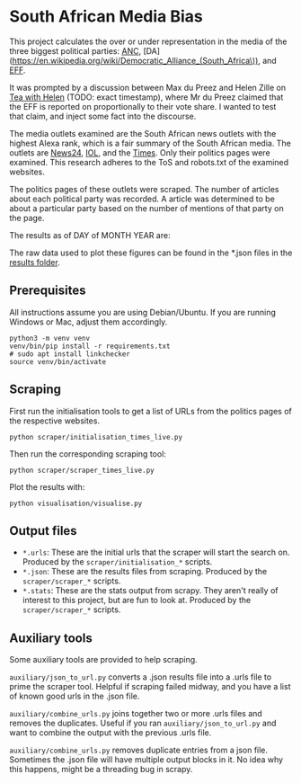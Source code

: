 # South African Media Bias

This project calculates the over or under representation in the media of the three biggest political parties: [ANC](https://en.wikipedia.org/wiki/African_National_Congress), [DA](https://en.wikipedia.org/wiki/Democratic_Alliance_(South_Africa\)), and [EFF](https://en.wikipedia.org/wiki/Economic_Freedom_Fighters).

It was prompted by a discussion between Max du Preez and Helen Zille on [Tea with Helen](https://www.youtube.com/watch?v=BMZh8HVh8Gg) (TODO: exact timestamp), where Mr du Preez claimed that the EFF is reported on proportionally to their vote share. I wanted to test that claim, and inject some fact into the discourse.

The media outlets examined are the South African news outlets with the highest Alexa rank, which is a fair summary of the South African media. The outlets are [News24](https://www.alexa.com/siteinfo/news24.com), [IOL](https://www.alexa.com/siteinfo/iol.co.za), and the [Times](https://www.alexa.com/siteinfo/timeslive.co.za). Only their politics pages were examined. This research adheres to the ToS and robots.txt of the examined websites.

The politics pages of these outlets were scraped. The number of articles about each political party was recorded. A article was determined to be about a particular party based on the number of mentions of that party on the page.

The results as of DAY of MONTH YEAR are:

The raw data used to plot these figures can be found in the *.json files in the [results folder](./results).

## Prerequisites

All instructions assume you are using Debian/Ubuntu. If you are running Windows or Mac, adjust them accordingly.

    python3 -m venv venv
    venv/bin/pip install -r requirements.txt
    # sudo apt install linkchecker
    source venv/bin/activate

## Scraping

First run the initialisation tools to get a list of URLs from the politics pages of the respective websites.

    python scraper/initialisation_times_live.py

Then run the corresponding scraping tool:

    python scraper/scraper_times_live.py

Plot the results with:

    python visualisation/visualise.py
    
## Output files

 * `*.urls`: These are the initial urls that the scraper will start the search on. Produced by the `scraper/initialisation_*` scripts.
 * `*.json`: These are the results files from scraping. Produced by the `scraper/scraper_*` scripts.
 * `*.stats`: These are the stats output from scrapy. They aren't really of interest to this project, but are fun to look at. Produced by the `scraper/scraper_*` scripts.

## Auxiliary tools

Some auxiliary tools are provided to help scraping.

`auxiliary/json_to_url.py` converts a .json results file into a .urls file to prime the scraper tool. Helpful if scraping failed midway, and you have a list of known good urls in the .json file.

`auxiliary/combine_urls.py` joins together two or more .urls files and removes the duplicates. Useful if you ran `auxiliary/json_to_url.py` and want to combine the output with the previous .urls file.

`auxiliary/combine_urls.py` removes duplicate entries from a json file. Sometimes the .json file will have multiple output blocks in it. No idea why this happens, might be a threading bug in scrapy.